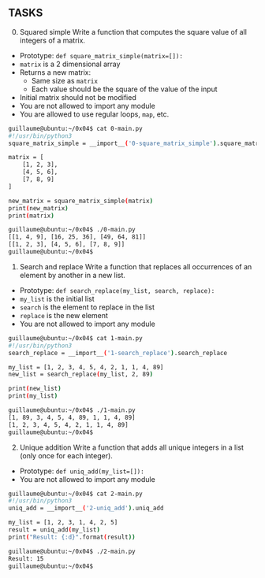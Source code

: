 ## TASKS

0. Squared simple
Write a function that computes the square value of all integers of a matrix.

- Prototype: ```def square_matrix_simple(matrix=[]):```
- ```matrix``` is a 2 dimensional array
- Returns a new matrix:
	- Same size as ```matrix```
	- Each value should be the square of the value of the input
- Initial matrix should not be modified
- You are not allowed to import any module
- You are allowed to use regular loops, ```map```, etc.

```sh
guillaume@ubuntu:~/0x04$ cat 0-main.py
#!/usr/bin/python3
square_matrix_simple = __import__('0-square_matrix_simple').square_matrix_simple

matrix = [
    [1, 2, 3],
    [4, 5, 6],
    [7, 8, 9]
]

new_matrix = square_matrix_simple(matrix)
print(new_matrix)
print(matrix)

guillaume@ubuntu:~/0x04$ ./0-main.py
[[1, 4, 9], [16, 25, 36], [49, 64, 81]]
[[1, 2, 3], [4, 5, 6], [7, 8, 9]]
guillaume@ubuntu:~/0x04$ 
```

1. Search and replace
Write a function that replaces all occurrences of an element by another in a new list.

- Prototype: ```def search_replace(my_list, search, replace):```
- ```my_list``` is the initial list
- ```search``` is the element to replace in the list
- ```replace``` is the new element
- You are not allowed to import any module

```sh
guillaume@ubuntu:~/0x04$ cat 1-main.py
#!/usr/bin/python3
search_replace = __import__('1-search_replace').search_replace

my_list = [1, 2, 3, 4, 5, 4, 2, 1, 1, 4, 89]
new_list = search_replace(my_list, 2, 89)

print(new_list)
print(my_list)

guillaume@ubuntu:~/0x04$ ./1-main.py
[1, 89, 3, 4, 5, 4, 89, 1, 1, 4, 89]
[1, 2, 3, 4, 5, 4, 2, 1, 1, 4, 89]
guillaume@ubuntu:~/0x04$ 
```
2. Unique addition
Write a function that adds all unique integers in a list (only once for each integer).

- Prototype: ```def uniq_add(my_list=[]):```
- You are not allowed to import any module

```sh
guillaume@ubuntu:~/0x04$ cat 2-main.py
#!/usr/bin/python3
uniq_add = __import__('2-uniq_add').uniq_add

my_list = [1, 2, 3, 1, 4, 2, 5]
result = uniq_add(my_list)
print("Result: {:d}".format(result))

guillaume@ubuntu:~/0x04$ ./2-main.py
Result: 15
guillaume@ubuntu:~/0x04$ 
```
